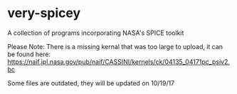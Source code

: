 # very-spicey
A collection of programs incorporating NASA's SPICE toolkit

Please Note: There is a missing kernal that was too large to upload, it can be found here: https://naif.jpl.nasa.gov/pub/naif/CASSINI/kernels/ck/04135_04171pc_psiv2.bc

Some files are outdated, they will be updated on 10/19/17
